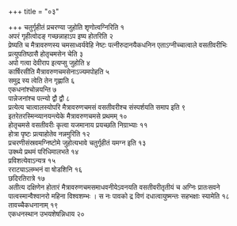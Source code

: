 +++
title = "०३"

+++
चतुर्गृहीतं प्रचरण्या जुहोति शृणोत्वग्निरिति १  
अपरं गृहीत्वोदङ् गच्छन्नाहाऽप इष्य होतरिति २  
प्रेष्यति च मैत्रावरुणस्य चमसाध्वर्यवेहि नेष्टः पत्नीरुदानयैकधनिन एताऽग्नीच्चात्वाले वसतीवरीभिः प्रत्युपतिष्ठासै होतृचमसेन चेति ३  
अपो गत्वा देवीराप इत्यप्सु जुहोति ४  
कार्षिरसीति मैत्रावरुणचमसेनाऽज्यमपोहति ५  
समुद्र स्य त्वेति तेन गृह्णाति ६  
एकधनांश्चोन्नयन्ति ७  
पान्नेजनांश्च पत्न्यो द्वौ द्वौ ८  
प्रत्येत्य चात्वालस्योपरि मैत्रावरुणचमसं वसतीवरीश्च संस्पर्शयति समाप इति ९  
इतरेतरस्मिन्व्यानयन्त्येके मैत्रावरुणचमसे प्रथमम् १०  
होतृचमसे वसतीवरीः कृत्वा यजमानाय प्रयच्छति निग्राभ्याः ११  
होत्रा पृष्टः प्रत्याहोतेव नन्नमुरिति १२  
प्रचरणीसंस्रवमग्निष्टोमे जुहोत्यभावे चतुर्गृहीतं यमग्न इति १३  
उक्थ्ये प्रथमं परिधिमालभते १४  
प्रविशत्येवाऽन्यत्र १५  
रराट्याऽलम्भनं वा षोडशिनि १६  
छदिरतिरात्रे १७  
अतीत्य दक्षिणेन होतारं मैत्रावरुणचमसमाधवनीयेऽवनयति वसतीवरीतृतीयं च अग्निः प्रातःसवने पात्वस्मान्वैश्वानरो महिना विश्वशम्भः । स नः पावको द्र विणं दधात्वायुष्मन्तः सहभक्षाः स्यामेति १८  
तावच्चैकधनानाम् १९  
एकधनस्थान उभयशेषन्निधाय २०  

